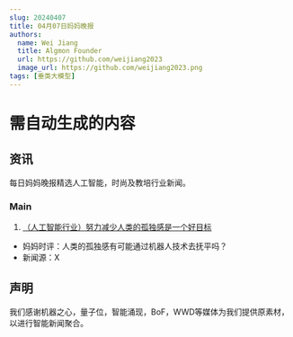```yaml
---
slug: 20240407
title: 04月07日妈妈晚报
authors:
  name: Wei Jiang
  title: Algmon Founder
  url: https://github.com/weijiang2023
  image_url: https://github.com/weijiang2023.png
tags: [垂类大模型]
---
```


# 需自动生成的内容
## 资讯
每日妈妈晚报精选人工智能，时尚及教培行业新闻。

### Main

1. [（人工智能行业）努力减少人类的孤独感是一个好目标](https://twitter.com/AndrewYNg/status/1776737961243218134)
* 妈妈时评：人类的孤独感有可能通过机器人技术去抚平吗？
* 新闻源：X

## 声明

我们感谢机器之心，量子位，智能涌现，BoF，WWD等媒体为我们提供原素材，以进行智能新闻聚合。